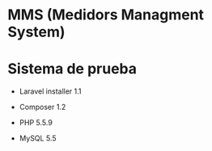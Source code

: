 # MMS (Medidors Managment System)

Sistema de prueba
=================

* Laravel installer 1.1

* Composer 1.2

* PHP 5.5.9

* MySQL 5.5


